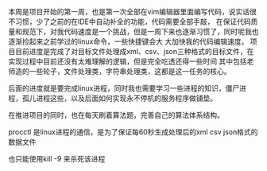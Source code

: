   本周是项目开始的第一周，也是第一次全部在vim编辑器里面编写代码，说实话很不习惯，少了之前的在IDE中自动补全的功能，代码需要全部手敲，
在保证代码质量和规范下，对我代码速度是一个挑战，但是一周下来也逐渐习惯了，同时呢我也逐渐捡起来之前学过的linux命令，一些快捷键会大
大加快我的代码编辑速度。
  项目目前进度是完成了对目标文件处理成xml、csv、json三种格式的目标文件，在实现过程中目前还没有太难理解的逻辑，但是完全吃透还得一些时间
  其中包括老师造的一些轮子，文件处理类，字符串处理类，这都是这一任务的核心。
  
  后面的进度就是要完成linux进程，同时我也需要学习一些进程的知识，僵尸进程，孤儿进程这些，以及后面如何实现永不停机的服务程序做铺垫。
  
  在推进项目的同时，也在每天刷着算法题，完善自己的算法体系结构。
  
  
  
  
  procctl 是linux进程的通信，是为了保证每60秒生成处理后的xml csv json格式的数据文件
  
  也只能使用kill -9 来杀死该进程
